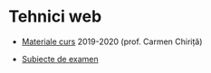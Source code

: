# Tehnici web

- [Materiale curs](https://onedrive.live.com/?authkey=%21ACfZ3uItRFEPUx8&id=A2935140F979ECCB%211425&cid=A2935140F979ECCB) 2019-2020 (prof. Carmen Chiriță)

- [Subiecte de examen](https://onedrive.live.com/?authkey=%21ACfZ3uItRFEPUx8&id=A2935140F979ECCB%211426&cid=A2935140F979ECCB)
